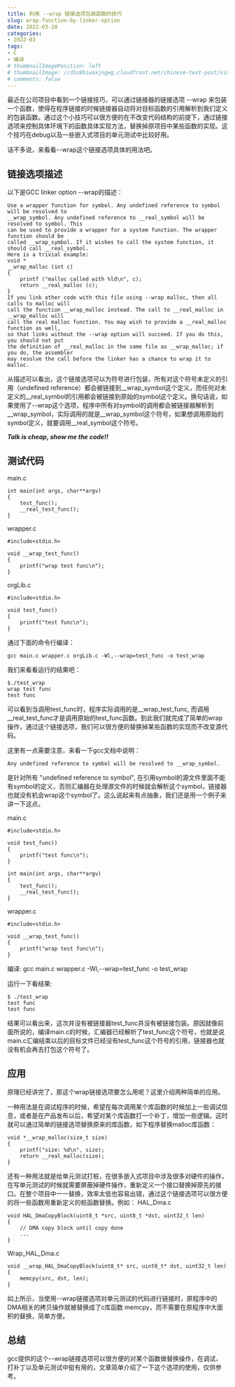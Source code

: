 ```yaml
---
title: 利用 --wrap 链接选项包装函数的技巧
slug: wrap-function-by-linker-option
date: 2022-03-28
categories:
- 2022-03
tags:
- C
- 编译
# thumbnailImagePosition: left
# thumbnailImage: //d1u9biwaxjngwg.cloudfront.net/chinese-test-post/vintage-140.jpg
# comments: false
---
```


最近在公司项目中看到一个链接技巧，可以通过链接器的链接选项 --wrap 来包装一个函数，使得在程序链接的时候链接器自动将对目标函数的引用解析到我们定义的包装函数。通过这个小技巧可以很方便的在不改变代码结构的前提下，通过链接选项来控制具体环境下的函数具体实现方法，替换掉原项目中某些函数的实现。这个技巧在debug以及一些嵌入式项目的单元测试中比较好用。

话不多说，来看看--wrap这个链接选项具体的用法吧。
<!--more-->
<!-- toc -->

## 链接选项描述

以下是GCC linker option --wrap的描述：

    Use a wrapper function for symbol. Any undefined reference to symbol will be resolved to
    __wrap_symbol. Any undefined reference to __real_symbol will be resolved to symbol. This 
    can be used to provide a wrapper for a system function. The wrapper function should be 
    called __wrap_symbol. If it wishes to call the system function, it should call __real_symbol.
    Here is a trivial example:
    void *
    __wrap_malloc (int c)
    {
        printf ("malloc called with %ld\n", c);
        return __real_malloc (c);
    }
    If you link other code with this file using --wrap malloc, then all calls to malloc will
    call the function __wrap_malloc instead. The call to __real_malloc in __wrap_malloc will
    call the real malloc function. You may wish to provide a __real_malloc function as well, 
    so that links without the --wrap option will succeed. If you do this, you should not put 
    the definition of __real_malloc in the same file as __wrap_malloc; if you do, the assembler 
    may resolve the call before the linker has a chance to wrap it to malloc.

从描述可以看出，这个链接选项可以为符号进行包装，所有对这个符号未定义的引用（undefined reference）都会被链接到__wrap_symbol这个定义，而任何对未定义的__real_symbol的引用都会被链接到原始的symbol这个定义。换句话说，如果使用了--wrap这个选项，程序中所有对symbol的调用都会被链接器解析到__wrap_symbol，实际调用的就是__wrap_symbol这个符号，如果想调用原始的symbol定义，就要调用__real_symbol这个符号。

***Talk is cheap, show me the code!!***

## 测试代码

main.c
```
int main(int args, char**argv)
{
    test_func();
    __real_test_func();
}

```

wrapper.c
```
#include<stdio.h>

void __wrap_test_func()
{
    printf("wrap test func\n");
}
```

orgLib.c
```
#include<stdio.h>

void test_func()
{
    printf("test func\n");
}
```

通过下面的命令行编译：
```
gcc main.c wrapper.c orgLib.c -Wl,--wrap=test_func -o test_wrap
```

我们来看看运行的结果吧：
```
$./test_wrap
wrap test func
test func
```

可以看到当调用test_func时，程序实际调用的是__wrap_test_func, 而调用__real_test_func才是调用原始的test_func函数。到此我们就完成了简单的wrap操作，通过这个链接选项，我们可以很方便的替换掉某些函数的实现而不改变源代码。

这里有一点需要注意，来看一下gcc文档中说明：
```
Any undefined reference to symbol will be resolved to __wrap_symbol.
```
是针对所有 "undefined reference to symbol", 在引用symbol的源文件里面不能有symbol的定义，否则汇编器在处理源文件的时候就会解析这个symbol，链接器也就没有机会wrap这个symbol了。这么说起来有点抽象，我们还是用一个例子来讲一下这点。

main.c
```
#include<stdio.h>

void test_func()
{
    printf("test func\n");
}

int main(int args, char**argv)
{
    test_func();
    __real_test_func();
}
```
wrapper.c
```
#include<stdio.h>

void __wrap_test_func()
{
    printf("wrap test func\n");
}
```
编译:
    gcc main.c wrapper.c -Wl,--wrap=test_func -o test_wrap

运行一下看结果:
```
$ ./test_wrap
test func
test func
```
结果可以看出来，这次并没有被链接器test_func并没有被链接包装。原因就像前面所说的，编译main.c的时候，汇编器已经解析了test_func这个符号，也就是说main.c汇编结束以后的目标文件已经没有test_func这个符号的引用，链接器也就没有机会再去打包这个符号了。

## 应用

原理已经讲完了，那这个wrap链接选项要怎么用呢？这里介绍两种简单的应用。

一种用法是在调试程序的时候，希望在每次调用某个库函数的时候加上一些调试信息，或者是在产品发布以后，希望对某个库函数打一个补丁，增加一些逻辑。这时就可以通过简单的链接选项替换原来的库函数，如下程序替换malloc库函数：
```
void *__wrap_malloc(size_t size)
{
    printf("size: %d\n", size);
    return __real_malloc(size);
}
```

还有一种用法就是给单元测试打桩，在很多嵌入式项目中涉及很多对硬件的操作，在写单元测试的时候就需要屏蔽掉硬件操作，重新定义一个接口替换掉原先的接口。在整个项目中一一替换，效率太低也容易出错，通过这个链接选项可以很方便的将一些函数用重新定义的桩函数替换。例如：
HAL_Dma.c
```
void HAL_DmaCopyBlock(uint8_t *src, uint8_t *dst, uint32_t len)
{
    // DMA copy block until copy done
    ...
}
```
Wrap_HAL_Dma.c
```
void __wrap_HAL_DmaCopyBlock(uint8_t* src, uint8_t* dst, uint32_t len)
{
    memcpy(src, dst, len);
}
```

如上所示，当使用--wrap链接选项对单元测试的代码进行链接时，原程序中的DMA相关的拷贝操作就被替换成了c库函数 memcpy，而不需要在原程序中大面积的替换，简单方便。

## 总结
gcc提供的这个--wrap链接选项可以很方便的对某个函数做替换操作，在调试、打补丁以及单元测试中挺有用的，文章简单介绍了一下这个选项的使用，仅供参考。